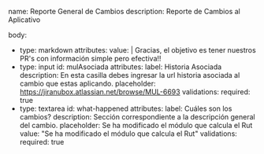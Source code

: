 name: Reporte General de Cambios
description: Reporte de Cambios al Aplicativo

body:
  - type: markdown
    attributes:
      value: |
        Gracias, el objetivo es tener nuestros PR's con información simple pero efectiva!!
  - type: input
    id: mulAsociada
    attributes:
      label: Historia Asociada
      description: En esta casilla debes ingresar la url historia asociada al cambio que estas aplicando.
      placeholder: https://jiranubox.atlassian.net/browse/MUL-6693
    validations:
      required: true
  - type: textarea
    id: what-happened
    attributes:
      label: Cuáles son los cambios?
      description: Sección correspondiente a la descripción general del cambio.
      placeholder: Se ha modificado el módulo que calcula el Rut
      value: "Se ha modificado el módulo que calcula el Rut"
    validations:
      required: true
